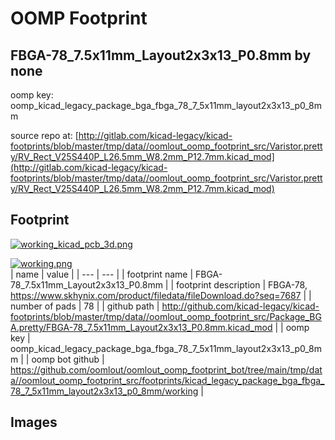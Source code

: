 # OOMP Footprint  
## FBGA-78_7.5x11mm_Layout2x3x13_P0.8mm  by none  
  
oomp key: oomp_kicad_legacy_package_bga_fbga_78_7_5x11mm_layout2x3x13_p0_8mm  
  
source repo at: [http://gitlab.com/kicad-legacy/kicad-footprints/blob/master/tmp/data//oomlout_oomp_footprint_src/Varistor.pretty/RV_Rect_V25S440P_L26.5mm_W8.2mm_P12.7mm.kicad_mod](http://gitlab.com/kicad-legacy/kicad-footprints/blob/master/tmp/data//oomlout_oomp_footprint_src/Varistor.pretty/RV_Rect_V25S440P_L26.5mm_W8.2mm_P12.7mm.kicad_mod)  
## Footprint  
  
[![working_kicad_pcb_3d.png](working_kicad_pcb_3d_600.png)](working_kicad_pcb_3d.png)  
  
[![working.png](working_600.png)](working.png)  
| name | value | 
| --- | --- | 
| footprint name | FBGA-78_7.5x11mm_Layout2x3x13_P0.8mm | 
| footprint description | FBGA-78, https://www.skhynix.com/product/filedata/fileDownload.do?seq=7687 | 
| number of pads | 78 | 
| github path | http://github.com/kicad-legacy/kicad-footprints/blob/master/tmp/data//oomlout_oomp_footprint_src/Package_BGA.pretty/FBGA-78_7.5x11mm_Layout2x3x13_P0.8mm.kicad_mod | 
| oomp key | oomp_kicad_legacy_package_bga_fbga_78_7_5x11mm_layout2x3x13_p0_8mm | 
| oomp bot github | https://github.com/oomlout/oomlout_oomp_footprint_bot/tree/main/tmp/data//oomlout_oomp_footprint_src/footprints/kicad_legacy_package_bga_fbga_78_7_5x11mm_layout2x3x13_p0_8mm/working | 
## Images  
